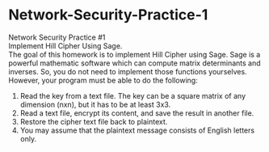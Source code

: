 # Network-Security-Practice-1
Network Security Practice #1  
Implement Hill Cipher Using Sage.  
The goal of this homework is to implement Hill Cipher using Sage. Sage is a powerful mathematic software which can compute matrix determinants and inverses. So, you do not need to implement those functions yourselves. However, your program must be able to do the following:
1) Read the key from a text file. The key can be a square matrix of any dimension (nxn), but it has to be at least 3x3.  
2) Read a text file, encrypt its content, and save the result in another file.  
3) Restore the cipher text file back to plaintext.  
4) You may assume that the plaintext message consists of English letters only.  
